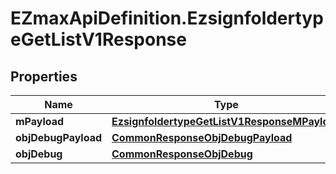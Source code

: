 # EZmaxApiDefinition.EzsignfoldertypeGetListV1Response

## Properties

Name | Type | Description | Notes
------------ | ------------- | ------------- | -------------
**mPayload** | [**EzsignfoldertypeGetListV1ResponseMPayload**](EzsignfoldertypeGetListV1ResponseMPayload.md) |  | 
**objDebugPayload** | [**CommonResponseObjDebugPayload**](CommonResponseObjDebugPayload.md) |  | [optional] 
**objDebug** | [**CommonResponseObjDebug**](CommonResponseObjDebug.md) |  | [optional] 


